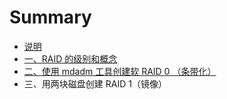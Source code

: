 # Summary

* [说明](README.md)
* [一、RAID 的级别和概念](chapter1.md)
* [二、使用 mdadm 工具创建软 RAID 0 （条带化）](chapter2.md)
* 三、用两块磁盘创建 RAID 1（镜像）

